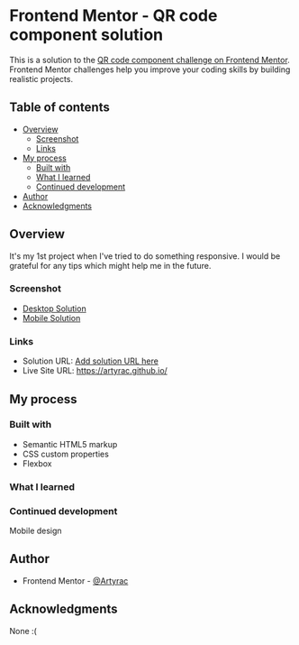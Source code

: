 # Frontend Mentor - QR code component solution

This is a solution to the [QR code component challenge on Frontend Mentor](https://www.frontendmentor.io/challenges/qr-code-component-iux_sIO_H). Frontend Mentor challenges help you improve your coding skills by building realistic projects. 

## Table of contents

- [Overview](#overview)
  - [Screenshot](#screenshot)
  - [Links](#links)
- [My process](#my-process)
  - [Built with](#built-with)
  - [What I learned](#what-i-learned)
  - [Continued development](#continued-development)
- [Author](#author)
- [Acknowledgments](#acknowledgments)

## Overview
  It's my 1st project when I've tried to do something responsive. I would be grateful for any tips which might help me in the future.

### Screenshot

- [Desktop Solution](qr-code-component-main/design/Desktop-solution.png)
- [Mobile Solution](qr-code-component-main/design/mobile-solution.png)

### Links

- Solution URL: [Add solution URL here](https://github.com/Artyrac/artyrac.github.io)
- Live Site URL: https://artyrac.github.io/

## My process

### Built with

- Semantic HTML5 markup
- CSS custom properties
- Flexbox

### What I learned
  
### Continued development
  Mobile design 

## Author
- Frontend Mentor - [@Artyrac](https://www.frontendmentor.io/profile/artyrac)

## Acknowledgments

None :(

